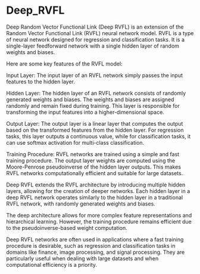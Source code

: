 # Deep_RVFL

Deep Random Vector Functional Link (Deep RVFL) is an extension of the Random Vector Functional Link (RVFL) neural network model. RVFL is a type of neural network designed for regression and classification tasks. It is a single-layer feedforward network with a single hidden layer of random weights and biases.

Here are some key features of the RVFL model:

Input Layer: The input layer of an RVFL network simply passes the input features to the hidden layer.

Hidden Layer: The hidden layer of an RVFL network consists of randomly generated weights and biases. The weights and biases are assigned randomly and remain fixed during training. This layer is responsible for transforming the input features into a higher-dimensional space.

Output Layer: The output layer is a linear layer that computes the output based on the transformed features from the hidden layer. For regression tasks, this layer outputs a continuous value, while for classification tasks, it can use softmax activation for multi-class classification.

Training Procedure: RVFL networks are trained using a simple and fast training procedure. The output layer weights are computed using the Moore-Penrose pseudoinverse of the hidden layer outputs. This makes RVFL networks computationally efficient and suitable for large datasets.

Deep RVFL extends the RVFL architecture by introducing multiple hidden layers, allowing for the creation of deeper networks. Each hidden layer in a deep RVFL network operates similarly to the hidden layer in a traditional RVFL network, with randomly generated weights and biases.

The deep architecture allows for more complex feature representations and hierarchical learning. However, the training procedure remains efficient due to the pseudoinverse-based weight computation.

Deep RVFL networks are often used in applications where a fast training procedure is desirable, such as regression and classification tasks in domains like finance, image processing, and signal processing. They are particularly useful when dealing with large datasets and when computational efficiency is a priority.
